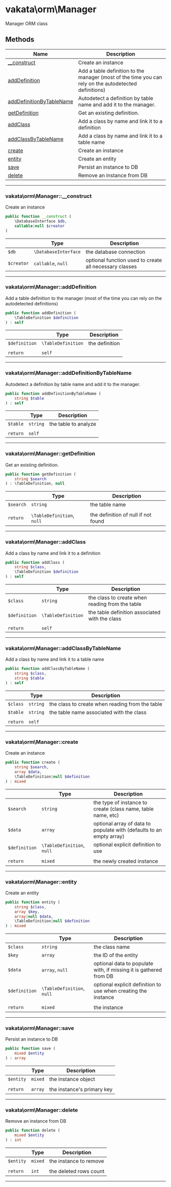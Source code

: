 # vakata\orm\Manager
Manager ORM class

## Methods

| Name | Description |
|------|-------------|
|[__construct](#vakata\orm\manager__construct)|Create an instance|
|[addDefinition](#vakata\orm\manageradddefinition)|Add a table definition to the manager (most of the time you can rely on the autodetected definitions)|
|[addDefinitionByTableName](#vakata\orm\manageradddefinitionbytablename)|Autodetect a definition by table name and add it to the manager.|
|[getDefinition](#vakata\orm\managergetdefinition)|Get an existing definition.|
|[addClass](#vakata\orm\manageraddclass)|Add a class by name and link it to a definition|
|[addClassByTableName](#vakata\orm\manageraddclassbytablename)|Add a class by name and link it to a table name|
|[create](#vakata\orm\managercreate)|Create an instance|
|[entity](#vakata\orm\managerentity)|Create an entity|
|[save](#vakata\orm\managersave)|Persist an instance to DB|
|[delete](#vakata\orm\managerdelete)|Remove an instance from DB|

---



### vakata\orm\Manager::__construct
Create an instance  


```php
public function __construct (  
    \DatabaseInterface $db,  
    callable|null $creator  
)   
```

|  | Type | Description |
|-----|-----|-----|
| `$db` | `\DatabaseInterface` | the database connection |
| `$creator` | `callable`, `null` | optional function used to create all necessary classes |

---


### vakata\orm\Manager::addDefinition
Add a table definition to the manager (most of the time you can rely on the autodetected definitions)  


```php
public function addDefinition (  
    \TableDefinition $definition  
) : self    
```

|  | Type | Description |
|-----|-----|-----|
| `$definition` | `\TableDefinition` | the definition |
|  |  |  |
| `return` | `self` |  |

---


### vakata\orm\Manager::addDefinitionByTableName
Autodetect a definition by table name and add it to the manager.  


```php
public function addDefinitionByTableName (  
    string $table  
) : self    
```

|  | Type | Description |
|-----|-----|-----|
| `$table` | `string` | the table to analyze |
|  |  |  |
| `return` | `self` |  |

---


### vakata\orm\Manager::getDefinition
Get an existing definition.  


```php
public function getDefinition (  
    string $search  
) : \TableDefinition, null    
```

|  | Type | Description |
|-----|-----|-----|
| `$search` | `string` | the table name |
|  |  |  |
| `return` | `\TableDefinition`, `null` | the definition of null if not found |

---


### vakata\orm\Manager::addClass
Add a class by name and link it to a definition  


```php
public function addClass (  
    string $class,  
    \TableDefinition $definition  
) : self    
```

|  | Type | Description |
|-----|-----|-----|
| `$class` | `string` | the class to create when reading from the table |
| `$definition` | `\TableDefinition` | the table definition associated with the class |
|  |  |  |
| `return` | `self` |  |

---


### vakata\orm\Manager::addClassByTableName
Add a class by name and link it to a table name  


```php
public function addClassByTableName (  
    string $class,  
    string $table  
) : self    
```

|  | Type | Description |
|-----|-----|-----|
| `$class` | `string` | the class to create when reading from the table |
| `$table` | `string` | the table name associated with the class |
|  |  |  |
| `return` | `self` |  |

---


### vakata\orm\Manager::create
Create an instance  


```php
public function create (  
    string $search,  
    array $data,  
    \TableDefinition|null $definition  
) : mixed    
```

|  | Type | Description |
|-----|-----|-----|
| `$search` | `string` | the type of instance to create (class name, table name, etc) |
| `$data` | `array` | optional array of data to populate with (defaults to an empty array) |
| `$definition` | `\TableDefinition`, `null` | optional explicit definition to use |
|  |  |  |
| `return` | `mixed` | the newly created instance |

---


### vakata\orm\Manager::entity
Create an entity  


```php
public function entity (  
    string $class,  
    array $key,  
    array|null $data,  
    \TableDefinition|null $definition  
) : mixed    
```

|  | Type | Description |
|-----|-----|-----|
| `$class` | `string` | the class name |
| `$key` | `array` | the ID of the entity |
| `$data` | `array`, `null` | optional data to populate with, if missing it is gathered from DB |
| `$definition` | `\TableDefinition`, `null` | optional explicit definition to use when creating the instance |
|  |  |  |
| `return` | `mixed` | the instance |

---


### vakata\orm\Manager::save
Persist an instance to DB  


```php
public function save (  
    mixed $entity  
) : array    
```

|  | Type | Description |
|-----|-----|-----|
| `$entity` | `mixed` | the instance object |
|  |  |  |
| `return` | `array` | the instance's primary key |

---


### vakata\orm\Manager::delete
Remove an instance from DB  


```php
public function delete (  
    mixed $entity  
) : int    
```

|  | Type | Description |
|-----|-----|-----|
| `$entity` | `mixed` | the instance to remove |
|  |  |  |
| `return` | `int` | the deleted rows count |

---

